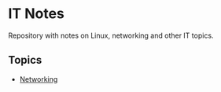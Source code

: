 # IT Notes

Repository with notes on Linux, networking and other IT topics.

## Topics

- [Networking](./topics/networking.md)
